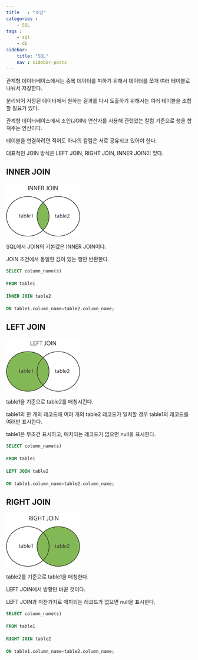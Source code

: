```yaml
---
title   : "조인"
categories : 
    - SQL
tags : 
    - sql
    - db
sidebar:
    title: "SQL"
    nav : sidebar-posts
---  
```


관계형 데이터베이스에서는 중복 데이터를 피하기 위해서 데이터를 쪼개 여러 테이블로 나눠서 저장한다.  

분리되어 저장된 데이터에서 원하는 결과를 다시 도출하기 위해서는 여러 테이블을 조합할 필요가 있다.  

관계형 데이터베이스에서 조인(JOIN) 연산자를 사용해 관련있는 칼럼 기준으로 행을 합쳐주는 연산이다.  

테이블을 연결하려면 적어도 하나의 칼럼은 서로 공유되고 있어야 한다.  


대표적인 JOIN 방식은 LEFT JOIN, RIGHT JOIN, INNER JOIN이 있다.  


## INNER JOIN  

![inner](/assets/img/database/inner.gif)  

SQL에서 JOIN의 기본값은 INNER JOIN이다.  

JOIN 조건에서 동일한 값이 있는 행만 반환한다.  

```sql
SELECT column_name(s)

FROM table1

INNER JOIN table2

ON table1.column_name=table2.column_name;

```

## LEFT JOIN  

![left](/assets/img/database/left.gif)  

table1을 기준으로 table2를 매칭시킨다.  

table1의 한 개의 레코드에 여러 개의 table2 레코드가 일치할 경우 table1의 레코드를 여러번 표시한다.  

table1은 무조건 표시하고, 매치되는 레코드가 없으면 null을 표시한다.  

```sql
SELECT column_name(s)

FROM table1

LEFT JOIN table2

ON table1.column_name=table2.column_name;
```  


## RIGHT JOIN  

![right](/assets/img/database/right.gif)  

table2를 기준으로 table1을 매칭한다.

LEFT JOIN에서 방향만 바꾼 것이다.  

LEFT JOIN과 마찬가지로 매치되는 레코드가 없으면 null을 표시한다.  

```sql
SELECT column_name(s)

FROM table1

RIGHT JOIN table2

ON table1.column_name=table2.column_name;
```  

